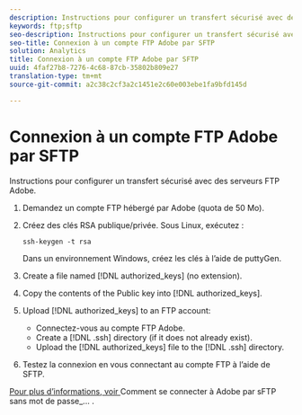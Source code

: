 ```yaml
---
description: Instructions pour configurer un transfert sécurisé avec des serveurs FTP Adobe.
keywords: ftp;sftp
seo-description: Instructions pour configurer un transfert sécurisé avec des serveurs FTP Adobe.
seo-title: Connexion à un compte FTP Adobe par SFTP
solution: Analytics
title: Connexion à un compte FTP Adobe par SFTP
uuid: 4faf27b8-7276-4c68-87cb-35802b809e27
translation-type: tm+mt
source-git-commit: a2c38c2cf3a2c1451e2c60e003ebe1fa9bfd145d

---
```



# Connexion à un compte FTP Adobe par SFTP

Instructions pour configurer un transfert sécurisé avec des serveurs FTP Adobe.

1. Demandez un compte FTP hébergé par Adobe (quota de 50 Mo).
1. Créez des clés RSA publique/privée. Sous Linux, exécutez :

   ```
   ssh-keygen -t rsa
   ```

   Dans un environnement Windows, créez les clés à l’aide de puttyGen.

1. Create a file named [!DNL authorized_keys] (no extension).
1. Copy the contents of the Public key into [!DNL authorized_keys].
1. Upload [!DNL authorized_keys] to an FTP account:

   * Connectez-vous au compte FTP Adobe.
   * Create a [!DNL .ssh] directory (if it does not already exist).
   * Upload the [!DNL authorized_keys] file to the [!DNL .ssh] directory.

1. Testez la connexion en vous connectant au compte FTP à l’aide de SFTP.

[Pour plus d’informations, voir ](../../../export/ftp-and-sftp/c-sftp/ftp-sftp-cert-auth.md#concept_962A381F42A4472AA366A08CCC962846)Comment se connecter à Adobe par sFTP sans mot de passe_... .
